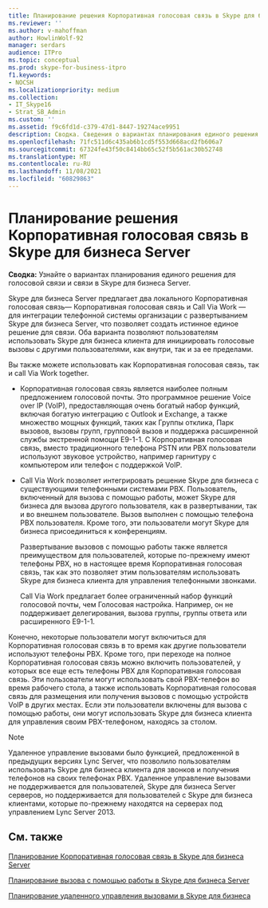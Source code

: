 ```yaml
---
title: Планирование решения Корпоративная голосовая связь в Skype для бизнеса Server
ms.reviewer: ''
ms.author: v-mahoffman
author: HowlinWolf-92
manager: serdars
audience: ITPro
ms.topic: conceptual
ms.prod: skype-for-business-itpro
f1.keywords:
- NOCSH
ms.localizationpriority: medium
ms.collection:
- IT_Skype16
- Strat_SB_Admin
ms.custom: ''
ms.assetid: f9c6fd1d-c379-47d1-8447-19274ace9951
description: Сводка. Сведения о вариантах планирования единого решения голосовой связи и связи в Skype для бизнеса Server.
ms.openlocfilehash: 71fc511d6c435ab6b1cd5f553d668acd2fb606a7
ms.sourcegitcommit: 67324fe43f50c8414bb65c52f5b561ac30b52748
ms.translationtype: MT
ms.contentlocale: ru-RU
ms.lasthandoff: 11/08/2021
ms.locfileid: "60829863"
---
```

# <a name="plan-your-enterprise-voice-solution-in-skype-for-business-server"></a>Планирование решения Корпоративная голосовая связь в Skype для бизнеса Server
 
**Сводка:** Узнайте о вариантах планирования единого решения для голосовой связи и связи в Skype для бизнеса Server.
  
Skype для бизнеса Server предлагает два локального Корпоративная голосовая связь— Корпоративная голосовая связь и Call Via Work — для интеграции телефонной системы организации с развертыванием Skype для бизнеса Server, что позволяет создать истинное единое решение для связи. Оба варианта позволяют пользователям использовать Skype для бизнеса клиента для инициировать голосовые вызовы с другими пользователями, как внутри, так и за ее пределами.
  
Вы также можете использовать как Корпоративная голосовая связь, так и call Via Work together.
  
- Корпоративная голосовая связь является наиболее полным предложением голосовой почты. Это программное решение Voice over IP (VoIP), предоставляющая очень богатый набор функций, включая богатую интеграцию с Outlook и Exchange, а также множество мощных функций, таких как Группы отклика, Парк вызовов, вызовы групп, групповой вызов и поддержка расширенной службы экстренной помощи E9-1-1. С Корпоративная голосовая связь, вместо традиционного телефона PSTN или PBX пользователи используют звуковое устройство, например гарнитуру с компьютером или телефон с поддержкой VoIP.
    
- Call Via Work позволяет интегрировать решение Skype для бизнеса с существующими телефонными системами PBX. Пользователь, включенный для вызова с помощью работы, может Skype для бизнеса для вызова другого пользователя, как в развертывании, так и во внешнем пользователе. Вызов выполнен с помощью телефона PBX пользователя. Кроме того, эти пользователи могут Skype для бизнеса присоединиться к конференциям.
    
    Развертывание вызовов с помощью работы также является преимуществом для пользователей, которые по-прежнему имеют телефоны PBX, но в настоящее время Корпоративная голосовая связь, так как это позволяет этим пользователям использовать Skype для бизнеса клиента для управления телефонными звонками.
    
     Call Via Work предлагает более ограниченный набор функций голосовой почты, чем Голосовая настройка. Например, он не поддерживает делегирования, вызова группы, группы ответа или расширенного E9-1-1.
    
Конечно, некоторые пользователи могут включиться для Корпоративная голосовая связь в то время как другие пользователи используют телефоны PBX. Кроме того, при переходе на полное Корпоративная голосовая связь можно включить пользователей, у которых все еще есть телефоны PBX для Корпоративная голосовая связь. Эти пользователи могут использовать свой PBX-телефон во время рабочего стола, а также использовать Корпоративная голосовая связь для размещения или получения вызовов с помощью устройств VoIP в других местах. Если эти пользователи включены для вызова с помощью работы, они могут использовать Skype для бизнеса клиента для управления своим PBX-телефоном, находясь за столом.
  
> [!NOTE]
> Удаленное управление вызовами было функцией, предложенной в предыдущих версиях Lync Server, что позволило пользователям использовать Skype для бизнеса клиента для звонков и получения телефонов на своих телефонах PBX. Удаленное управление вызовами не поддерживается для пользователей, Skype для бизнеса Server серверов, но поддерживается для пользователей с Skype для бизнеса клиентами, которые по-прежнему находятся на серверах под управлением Lync Server 2013. 
  
## <a name="see-also"></a>См. также


[Планирование Корпоративная голосовая связь в Skype для бизнеса Server](enterprise-voice.md)
  
[Планирование вызова с помощью работы в Skype для бизнеса Server](call-via-work.md)
  
[Планирование удаленного управления вызовами в Skype для бизнеса](remote-call-control.md)

